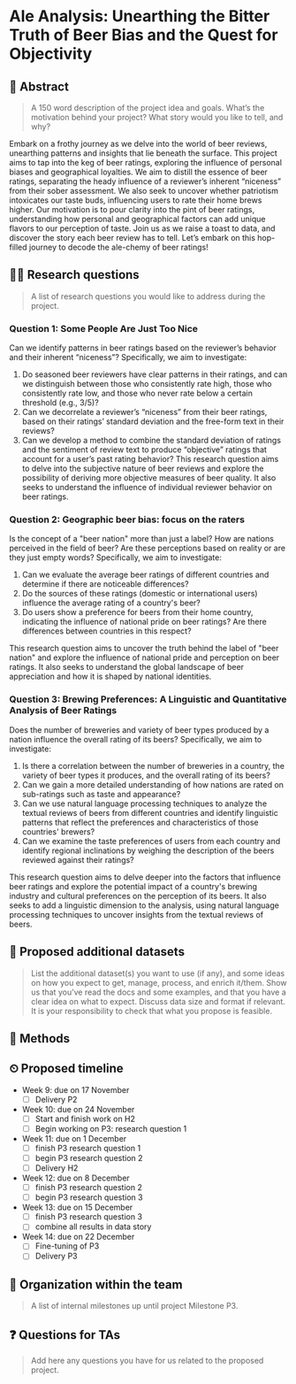 # Ale Analysis: Unearthing the Bitter Truth of Beer Bias and the Quest for Objectivity

## 📓 Abstract
> A 150 word description of the project idea and goals. What’s the motivation behind your project? What story would you like to tell, and why?

Embark on a frothy journey as we delve into the world of beer reviews, unearthing patterns and insights that lie beneath the surface. This project aims to tap into the keg of beer ratings, exploring the influence of personal biases and geographical loyalties. We aim to distill the essence of beer ratings, separating the heady influence of a reviewer’s inherent “niceness” from their sober assessment. We also seek to uncover whether patriotism intoxicates our taste buds, influencing users to rate their home brews higher. Our motivation is to pour clarity into the pint of beer ratings, understanding how personal and geographical factors can add unique flavors to our perception of taste. Join us as we raise a toast to data, and discover the story each beer review has to tell. Let’s embark on this hop-filled journey to decode the ale-chemy of beer ratings!

## 👩‍🔬 Research questions
> A list of research questions you would like to address during the project.

### Question 1: Some People Are Just Too Nice
Can we identify patterns in beer ratings based on the reviewer’s behavior and their inherent “niceness”? Specifically, we aim to investigate:

1. Do seasoned beer reviewers have clear patterns in their ratings, and can we distinguish between those who consistently rate high, those who consistently rate low, and those who never rate below a certain threshold (e.g., 3/5)?
2. Can we decorrelate a reviewer’s “niceness” from their beer ratings, based on their ratings’ standard deviation and the free-form text in their reviews?
3. Can we develop a method to combine the standard deviation of ratings and the sentiment of review text to produce “objective” ratings that account for a user’s past rating behavior?
This research question aims to delve into the subjective nature of beer reviews and explore the possibility of deriving more objective measures of beer quality. It also seeks to understand the influence of individual reviewer behavior on beer ratings.

### Question 2: Geographic beer bias: focus on the raters
Is the concept of a "beer nation" more than just a label? How are nations perceived in the field of beer? Are these perceptions based on reality or are they just empty words? Specifically, we aim to investigate:

1. Can we evaluate the average beer ratings of different countries and determine if there are noticeable differences?
2. Do the sources of these ratings (domestic or international users) influence the average rating of a country's beer?
3. Do users show a preference for beers from their home country, indicating the influence of national pride on beer ratings? Are there differences between countries in this respect?

This research question aims to uncover the truth behind the label of "beer nation" and explore the influence of national pride and perception on beer ratings. It also seeks to understand the global landscape of beer appreciation and how it is shaped by national identities.

### Question 3: Brewing Preferences: A Linguistic and Quantitative Analysis of Beer Ratings
Does the number of breweries and variety of beer types produced by a nation influence the overall rating of its beers? Specifically, we aim to investigate:

1. Is there a correlation between the number of breweries in a country, the variety of beer types it produces, and the overall rating of its beers?
2. Can we gain a more detailed understanding of how nations are rated on sub-ratings such as taste and appearance?
3. Can we use natural language processing techniques to analyze the textual reviews of beers from different countries and identify linguistic patterns that reflect the preferences and characteristics of those countries' brewers?
4. Can we examine the taste preferences of users from each country and identify regional inclinations by weighing the description of the beers reviewed against their ratings?

This research question aims to delve deeper into the factors that influence beer ratings and explore the potential impact of a country's brewing industry and cultural preferences on the perception of its beers. It also seeks to add a linguistic dimension to the analysis, using natural language processing techniques to uncover insights from the textual reviews of beers.

## 💾 Proposed additional datasets
> List the additional dataset(s) you want to use (if any), and some ideas on how you expect to get, manage, process, and enrich it/them. Show us that you’ve read the docs and some examples, and that you have a clear idea on what to expect. Discuss data size and format if relevant. It is your responsibility to check that what you propose is feasible.

## 👾 Methods



## ⏲ Proposed timeline

 - Week 9: due on 17 November
	 - [ ] Delivery P2
 - Week 10: due on 24 November
	 - [ ] Start and finish work on H2
	 - [ ] Begin working on P3: research question 1
 - Week 11: due on 1 December
	 - [ ] finish P3 research question 1
	 - [ ] begin P3 research question 2
	 - [ ] Delivery H2
 - Week 12: due on 8 December
	 - [ ] finish P3 research question 2
	 - [ ] begin P3 research question 3
 - Week 13: due on 15 December
	 - [ ] finish P3 research question 3
	 - [ ] combine all results in data story
 - Week 14: due on 22 December 
	 - [ ] Fine-tuning of P3
	 - [ ] Delivery P3

## 🤪 Organization within the team
> A list of internal milestones up until project Milestone P3.

## ❓ Questions for TAs
> Add here any questions you have for us related to the proposed project.